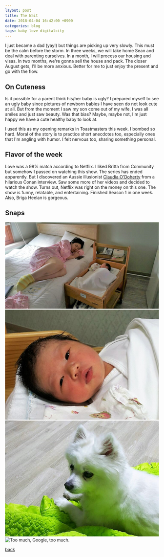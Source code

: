 ```yaml
---
layout: post
title: The Wait
date: 2018-04-04 16:42:00 +0900
categories: blog
tags: baby love digitalcity
---
```


I just became a dad (yay!) but things are picking up very slowly. This must be the calm before the storm. In three weeks, we will take home Sean and deal with parenting ourselves. In a month, I will process our housing and visas. In two months, we're gonna sell the house and pack. The closer August gets, I'll be more anxious. Better for me to just enjoy the present and go with the flow.

## On Cuteness

Is it possible for a parent think his/her baby is ugly? I prepared myself to see an ugly baby since pictures of newborn babies I have seen do not look cute at all. But from the moment I saw my son come out of my wife, I was all smiles and just saw beauty. Was that bias? Maybe, maybe not, I'm just happy we have a cute healthy baby to look at.

I used this as my opening remarks in Toastmasters this week. I bombed so hard. Moral of the story is to practice short anecdotes too, especially ones that I'm angling with humor. I felt nervous too, sharing something personal.

## Flavor of the week

Love was a 98% match according to Netflix. I liked Britta from Community but somehow I passed on watching this show. The series has ended apparently. But I discovered an Aussie illusionist [Claudia O'Doherty](https://youtu.be/bNcj9iR956M) from a hilarious Conan interview. Saw some more of her videos and decided to watch the show. Turns out, Netflix was right on the money on this one. The show is funny, relatable, and entertaining. Finished Season 1 in one week. Also, Briga Heelan is gorgeous.

## Snaps

![](/assets/img/20180403-sleepers.jpg "Deep sleepers")
![](/assets/img/20180402-sean.jpg "Cute baby")
![](/assets/img/20180402-pepper.jpg "Pretty dog")
![](/assets/img/20180330-digitalcityspring.jpg "Too much, Google, too much.")

[back](/blog)
